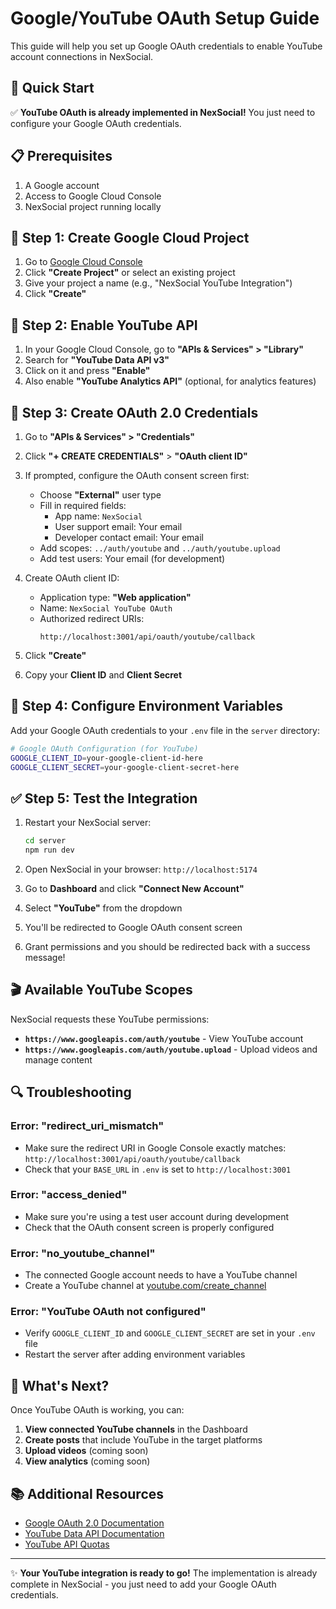# Google/YouTube OAuth Setup Guide

This guide will help you set up Google OAuth credentials to enable YouTube account connections in NexSocial.

## 🚀 Quick Start

✅ **YouTube OAuth is already implemented in NexSocial!** You just need to configure your Google OAuth credentials.

## 📋 Prerequisites

1. A Google account
2. Access to Google Cloud Console
3. NexSocial project running locally

## 🔧 Step 1: Create Google Cloud Project

1. Go to [Google Cloud Console](https://console.cloud.google.com/)
2. Click **"Create Project"** or select an existing project
3. Give your project a name (e.g., "NexSocial YouTube Integration")
4. Click **"Create"**

## 🎯 Step 2: Enable YouTube API

1. In your Google Cloud Console, go to **"APIs & Services" > "Library"**
2. Search for **"YouTube Data API v3"**
3. Click on it and press **"Enable"**
4. Also enable **"YouTube Analytics API"** (optional, for analytics features)

## 🔑 Step 3: Create OAuth 2.0 Credentials

1. Go to **"APIs & Services" > "Credentials"**
2. Click **"+ CREATE CREDENTIALS"** > **"OAuth client ID"**
3. If prompted, configure the OAuth consent screen first:
   - Choose **"External"** user type
   - Fill in required fields:
     - App name: `NexSocial`
     - User support email: Your email
     - Developer contact email: Your email
   - Add scopes: `../auth/youtube` and `../auth/youtube.upload`
   - Add test users: Your email (for development)

4. Create OAuth client ID:
   - Application type: **"Web application"**
   - Name: `NexSocial YouTube OAuth`
   - Authorized redirect URIs: 
     ```
     http://localhost:3001/api/oauth/youtube/callback
     ```

5. Click **"Create"**
6. Copy your **Client ID** and **Client Secret**

## 📝 Step 4: Configure Environment Variables

Add your Google OAuth credentials to your `.env` file in the `server` directory:

```bash
# Google OAuth Configuration (for YouTube)
GOOGLE_CLIENT_ID=your-google-client-id-here
GOOGLE_CLIENT_SECRET=your-google-client-secret-here
```

## ✅ Step 5: Test the Integration

1. Restart your NexSocial server:
   ```bash
   cd server
   npm run dev
   ```

2. Open NexSocial in your browser: `http://localhost:5174`

3. Go to **Dashboard** and click **"Connect New Account"**

4. Select **"YouTube"** from the dropdown

5. You'll be redirected to Google OAuth consent screen

6. Grant permissions and you should be redirected back with a success message!

## 🎬 Available YouTube Scopes

NexSocial requests these YouTube permissions:

- **`https://www.googleapis.com/auth/youtube`** - View YouTube account
- **`https://www.googleapis.com/auth/youtube.upload`** - Upload videos and manage content

## 🔍 Troubleshooting

### Error: "redirect_uri_mismatch"
- Make sure the redirect URI in Google Console exactly matches: `http://localhost:3001/api/oauth/youtube/callback`
- Check that your `BASE_URL` in `.env` is set to `http://localhost:3001`

### Error: "access_denied"
- Make sure you're using a test user account during development
- Check that the OAuth consent screen is properly configured

### Error: "no_youtube_channel"
- The connected Google account needs to have a YouTube channel
- Create a YouTube channel at [youtube.com/create_channel](https://youtube.com/create_channel)

### Error: "YouTube OAuth not configured"
- Verify `GOOGLE_CLIENT_ID` and `GOOGLE_CLIENT_SECRET` are set in your `.env` file
- Restart the server after adding environment variables

## 🚀 What's Next?

Once YouTube OAuth is working, you can:

1. **View connected YouTube channels** in the Dashboard
2. **Create posts** that include YouTube in the target platforms
3. **Upload videos** (coming soon)
4. **View analytics** (coming soon)

## 📚 Additional Resources

- [Google OAuth 2.0 Documentation](https://developers.google.com/identity/protocols/oauth2)
- [YouTube Data API Documentation](https://developers.google.com/youtube/v3)
- [YouTube API Quotas](https://developers.google.com/youtube/v3/getting-started#quota)

---

✨ **Your YouTube integration is ready to go!** The implementation is already complete in NexSocial - you just need to add your Google OAuth credentials. 